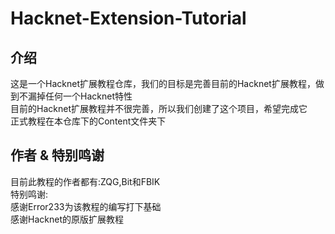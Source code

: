 # Hacknet-Extension-Tutorial

## 介绍
这是一个Hacknet扩展教程仓库，我们的目标是完善目前的Hacknet扩展教程，做到不漏掉任何一个Hacknet特性  
目前的Hacknet扩展教程并不很完善，所以我们创建了这个项目，希望完成它  
正式教程在本仓库下的Content文件夹下  
## 作者 & 特别鸣谢
目前此教程的作者都有:ZQG,Bit和FBIK  
特别鸣谢:  
感谢Error233为该教程的编写打下基础  
感谢Hacknet的原版扩展教程  